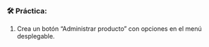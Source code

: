 
### **🛠️ Práctica:**

1.  Crea un botón “Administrar producto” con opciones en el menú desplegable.